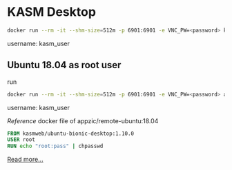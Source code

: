 # KASM Desktop

```bash
docker run --rm -it --shm-size=512m -p 6901:6901 -e VNC_PW=<password> kasmweb/desktop:1.14.0
```

username: kasm_user

## Ubuntu 18.04 as root user
run 
```bash
docker run --rm -it --shm-size=512m -p 6901:6901 -e VNC_PW=<password> appzic/remote-ubuntu:18.04
```
username: kasm_user

*Reference*
docker file of appzic/remote-ubuntu:18.04
```Dockerfile
FROM kasmweb/ubuntu-bionic-desktop:1.10.0
USER root
RUN echo "root:pass" | chpasswd
```

[Read more...](https://hub.docker.com/r/kasmweb/desktop)